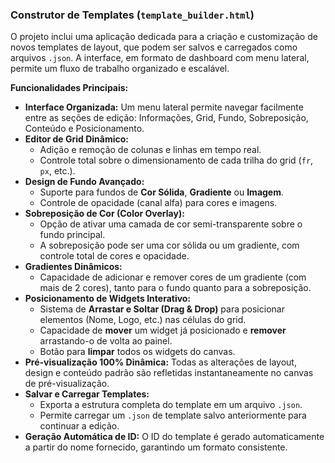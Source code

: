 ### Construtor de Templates (`template_builder.html`)

O projeto inclui uma aplicação dedicada para a criação e customização de novos templates de layout, que podem ser salvos e carregados como arquivos `.json`. A interface, em formato de dashboard com menu lateral, permite um fluxo de trabalho organizado e escalável.

**Funcionalidades Principais:**

*   **Interface Organizada:** Um menu lateral permite navegar facilmente entre as seções de edição: Informações, Grid, Fundo, Sobreposição, Conteúdo e Posicionamento.
*   **Editor de Grid Dinâmico:**
    *   Adição e remoção de colunas e linhas em tempo real.
    *   Controle total sobre o dimensionamento de cada trilha do grid (`fr`, `px`, etc.).
*   **Design de Fundo Avançado:**
    *   Suporte para fundos de **Cor Sólida**, **Gradiente** ou **Imagem**.
    *   Controle de opacidade (canal alfa) para cores e imagens.
*   **Sobreposição de Cor (Color Overlay):**
    *   Opção de ativar uma camada de cor semi-transparente sobre o fundo principal.
    *   A sobreposição pode ser uma cor sólida ou um gradiente, com controle total de cores e opacidade.
*   **Gradientes Dinâmicos:**
    *   Capacidade de adicionar e remover cores de um gradiente (com mais de 2 cores), tanto para o fundo quanto para a sobreposição.
*   **Posicionamento de Widgets Interativo:**
    *   Sistema de **Arrastar e Soltar (Drag & Drop)** para posicionar elementos (Nome, Logo, etc.) nas células do grid.
    *   Capacidade de **mover** um widget já posicionado e **remover** arrastando-o de volta ao painel.
    *   Botão para **limpar** todos os widgets do canvas.
*   **Pré-visualização 100% Dinâmica:** Todas as alterações de layout, design e conteúdo padrão são refletidas instantaneamente no canvas de pré-visualização.
*   **Salvar e Carregar Templates:**
    *   Exporta a estrutura completa do template em um arquivo `.json`.
    *   Permite carregar um `.json` de template salvo anteriormente para continuar a edição.
*   **Geração Automática de ID:** O ID do template é gerado automaticamente a partir do nome fornecido, garantindo um formato consistente.